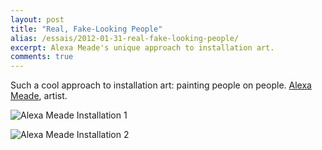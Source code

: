 ```yaml
---
layout: post
title: "Real, Fake-Looking People"
alias: /essais/2012-01-31-real-fake-looking-people/
excerpt: Alexa Meade's unique approach to installation art.
comments: true
---
```


Such a cool approach to installation art: painting people on people.
[Alexa Meade](http://www.alexameade.com), artist.

![Alexa Meade Installation 1](http://www.vincentbarr.com/assets/images/alexa-meade-1.png)  

![Alexa Meade Installation 2](http://www.vincentbarr.com/assets/images/alexa-meade-2.png)  

<a href="https://plus.google.com/+VincentBarr0?rel=author"></a>